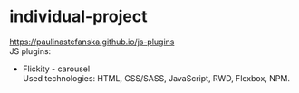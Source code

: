 # individual-project
https://paulinastefanska.github.io/js-plugins <br>
JS plugins: <br>
- Flickity - carousel <br>
Used technologies: HTML, CSS/SASS, JavaScript, RWD, Flexbox, NPM.
